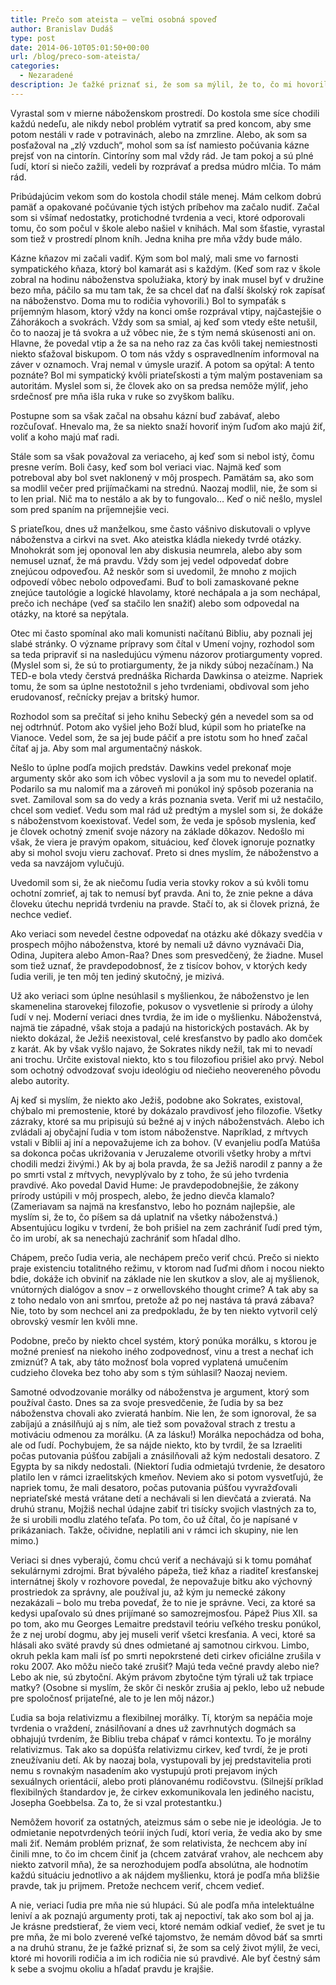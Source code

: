 ```yaml
---
title: Prečo som ateista – veľmi osobná spoveď
author: Branislav Dudáš
type: post
date: 2014-06-10T05:01:50+00:00
url: /blog/preco-som-ateista/
categories:
  - Nezaradené
description: Je ťažké priznať si, že som sa mýlil, že to, čo mi hovorili rodičia nie je pravda. Ale byť čestný sám k sebe a svojmu okoliu a hľadať pravdu je krajšie.
---
```

Vyrastal som v mierne náboženskom prostredí. Do kostola sme síce chodili každú nedeľu, ale nikdy nebol problém vytratiť sa pred koncom, aby sme potom nestáli v rade v potravinách, alebo na zmrzline. Alebo, ak som sa posťažoval na &#8222;zlý vzduch&#8220;, mohol som sa ísť namiesto počúvania kázne prejsť von na cintorín. Cintoríny som mal vždy rád. Je tam pokoj a sú plné ľudí, ktorí si niečo zažili, vedeli by rozprávať a predsa múdro mlčia. To mám rád. <!--more-->

Pribúdajúcim vekom som do kostola chodil stále menej. Mám celkom dobrú pamäť a opakované počúvanie tých istých príbehov ma začalo nudiť. Začal som si všímať nedostatky, protichodné tvrdenia a veci, ktoré odporovali tomu, čo som počul v škole alebo našiel v knihách. Mal som šťastie, vyrastal som tiež v prostredí plnom kníh. Jedna kniha pre mňa vždy bude málo.

Kázne kňazov mi začali vadiť. Kým som bol malý, mali sme vo farnosti sympatického kňaza, ktorý bol kamarát asi s každým. (Keď som raz v škole zobral na hodinu náboženstva spolužiaka, ktorý by inak musel byť v družine bezo mňa, páčilo sa mu tam tak, že sa chcel dať na ďalší školský rok zapísať na náboženstvo. Doma mu to rodičia vyhovorili.) Bol to sympaťák s príjemným hlasom, ktorý vždy na konci omše rozprával vtipy, najčastejšie o Záhorákoch a svokrách. Vždy som sa smial, aj keď som vtedy ešte netušil, čo to naozaj je tá svokra a už vôbec nie, že s tým nemá skúsenosti ani on. Hlavne, že povedal vtip a že sa na neho raz za čas kvôli takej nemiestnosti niekto sťažoval biskupom. O tom nás vždy s ospravedlnením informoval na záver v oznamoch. Vraj nemal v úmysle uraziť. A potom sa opýtal: A tento poznáte? Bol mi sympatický kvôli priateľskosti a tým malým postaveniam sa autoritám. Myslel som si, že človek ako on sa predsa nemôže mýliť, jeho srdečnosť pre mňa išla ruka v ruke so zvyškom balíku.

Postupne som sa však začal na obsahu kázní buď zabávať, alebo rozčuľovať. Hnevalo ma, že sa niekto snaží hovoriť iným ľuďom ako majú žiť, voliť a koho majú mať radi.

Stále som sa však považoval za veriaceho, aj keď som si nebol istý, čomu presne verím. Boli časy, keď som bol veriaci viac. Najmä keď som potreboval aby bol svet naklonený v môj prospech. Pamätám sa, ako som sa modlil večer pred prijímačkami na strednú. Naozaj modlil, nie, že som si to len prial. Nič ma to nestálo a ak by to fungovalo&#8230; Keď o nič nešlo, myslel som pred spaním na príjemnejšie veci.

S priateľkou, dnes už manželkou, sme často vášnivo diskutovali o vplyve náboženstva a cirkvi na svet. Ako ateistka kládla niekedy tvrdé otázky. Mnohokrát som jej oponoval len aby diskusia neumrela, alebo aby som nemusel uznať, že má pravdu. Vždy som jej vedel odpovedať dobre znejúcou odpoveďou. Až neskôr som si uvedomil, že mnoho z mojich odpovedí vôbec nebolo odpoveďami. Buď to boli zamaskované pekne znejúce tautológie a logické hlavolamy, ktoré nechápala a ja som nechápal, prečo ich nechápe (veď sa stačilo len snažiť) alebo som odpovedal na otázky, na ktoré sa nepýtala.

Otec mi často spomínal ako mali komunisti načítanú Bibliu, aby poznali jej slabé stránky. O význame prípravy som čítal v Umení vojny, rozhodol som sa teda pripraviť si na nasledujúcu výmenu názorov protiargumenty vopred. (Myslel som si, že sú to protiargumenty, že ja nikdy súboj nezačínam.) Na TED-e bola vtedy čerstvá prednáška Richarda Dawkinsa o ateizme. Napriek tomu, že som sa úplne nestotožnil s jeho tvrdeniami, obdivoval som jeho erudovanosť, rečnícky prejav a britský humor.

Rozhodol som sa prečítať si jeho knihu Sebecký gén a nevedel som sa od nej odtrhnúť. Potom ako vyšiel jeho Boží blud, kúpil som ho priateľke na Vianoce. Vedel som, že sa jej bude páčiť a pre istotu som ho hneď začal čítať aj ja. Aby som mal argumentačný náskok.

Nešlo to úplne podľa mojich predstáv. Dawkins vedel prekonať moje argumenty skôr ako som ich vôbec vyslovil a ja som mu to nevedel oplatiť. Podarilo sa mu nalomiť ma a zároveň mi ponúkol iný spôsob pozerania na svet. Zamiloval som sa do vedy a krás poznania sveta. Veriť mi už nestačilo, chcel som vedieť. Vedu som mal rád už predtým a myslel som si, že dokáže s náboženstvom koexistovať. Vedel som, že veda je spôsob myslenia, keď je človek ochotný zmeniť svoje názory na základe dôkazov. Nedošlo mi však, že viera je pravým opakom, situáciou, keď človek ignoruje poznatky aby si mohol svoju vieru zachovať. Preto si dnes myslím, že náboženstvo a veda sa navzájom vylučujú.

Uvedomil som si, že ak niečomu ľudia veria stovky rokov a sú kvôli tomu ochotní zomrieť, aj tak to nemusí byť pravda. Ani to, že znie pekne a dáva človeku útechu nepridá tvrdeniu na pravde. Stačí to, ak si človek prizná, že nechce vedieť.

Ako veriaci som nevedel čestne odpovedať na otázku aké dôkazy svedčia v prospech môjho náboženstva, ktoré by nemali už dávno vyznávači Dia, Odina, Jupitera alebo Amon-Raa? Dnes som presvedčený, že žiadne. Musel som tiež uznať, že pravdepodobnosť, že z tisícov bohov, v ktorých kedy ľudia verili, je ten môj ten jediný skutočný, je mizivá.

Už ako veriaci som úplne nesúhlasil s myšlienkou, že náboženstvo je len skamenelina starovekej filozofie, pokusov o vysvetlenie si prírody a úlohy ľudí v nej. Moderní veriaci dnes tvrdia, že im ide o myšlienku. Náboženstvá, najmä tie západné, však stoja a padajú na historických postavách. Ak by niekto dokázal, že Ježiš neexistoval, celé kresťanstvo by padlo ako domček z karát. Ak by však vyšlo najavo, že Sokrates nikdy nežil, tak mi to nevadí ani trochu. Určite existoval niekto, kto s tou filozofiou prišiel ako prvý. Nebol som ochotný odvodzovať svoju ideológiu od niečieho neovereného pôvodu alebo autority.

Aj keď si myslím, že niekto ako Ježiš, podobne ako Sokrates, existoval, chýbalo mi premostenie, ktoré by dokázalo pravdivosť jeho filozofie. Všetky zázraky, ktoré sa mu pripisujú sú bežné aj v iných náboženstvách. Alebo ich zvládali aj obyčajní ľudia v tom istom náboženstve. Napríklad, z mŕtvych vstali v Biblii aj iní a nepovažujeme ich za bohov. (V evanjeliu podľa Matúša sa dokonca počas ukrižovania v Jeruzaleme otvorili všetky hroby a mŕtvi chodili medzi živými.) Ak by aj bola pravda, že sa Ježiš narodil z panny a že po smrti vstal z mŕtvych, nevyplývalo by z toho, že sú jeho tvrdenia pravdivé. Ako povedal David Hume: Je pravdepodobnejšie, že zákony prírody ustúpili v môj prospech, alebo, že jedno dievča klamalo? (Zameriavam sa najmä na kresťanstvo, lebo ho poznám najlepšie, ale myslím si, že to, čo píšem sa dá uplatniť na všetky náboženstvá.) Absentujúcu logiku v tvrdení, že boh prišiel na zem zachrániť ľudí pred tým, čo im urobí, ak sa nenechajú zachrániť som hľadal dlho.

Chápem, prečo ľudia veria, ale nechápem prečo veriť chcú. Prečo si niekto praje existenciu totalitného režimu, v ktorom nad ľuďmi dňom i nocou niekto bdie, dokáže ich obviniť na základe nie len skutkov a slov, ale aj myšlienok, vnútorných dialógov a snov &#8211; z orwellovského thought crime? A tak aby sa z toho nedalo von ani smrťou, pretože až po nej nastáva tá pravá zábava? Nie, toto by som nechcel ani za predpokladu, že by ten niekto vytvoril celý obrovský vesmír len kvôli mne.

Podobne, prečo by niekto chcel systém, ktorý ponúka morálku, s ktorou je možné preniesť na niekoho iného zodpovednosť, vinu a trest a nechať ich zmiznúť? A tak, aby táto možnosť bola vopred vyplatená umučením cudzieho človeka bez toho aby som s tým súhlasil? Naozaj neviem.

Samotné odvodzovanie morálky od náboženstva je argument, ktorý som používal často. Dnes sa za svoje presvedčenie, že ľudia by sa bez náboženstva chovali ako zvieratá hanbím. Nie len, že som ignoroval, že sa zabíjajú a znásilňujú aj s ním, ale tiež som považoval strach z trestu a motiváciu odmenou za morálku. (A za lásku!) Morálka nepochádza od boha, ale od ľudí. Pochybujem, že sa nájde niekto, kto by tvrdil, že sa Izraeliti počas putovania púšťou zabíjali a znásilňovali až kým nedostali desatoro. Z Egypta by sa nikdy nedostali. (Niektorí ľudia odmietajú tvrdenie, že desatoro platilo len v rámci izraelitských kmeňov. Neviem ako si potom vysvetľujú, že napriek tomu, že mali desatoro, počas putovania púšťou vyvražďovali nepriateľské mestá vrátane detí a nechávali si len dievčatá a zvieratá. Na druhú stranu, Mojžiš nechal údajne zabiť tri tisícky svojich vlastných za to, že si urobili modlu zlatého teľaťa. Po tom, čo už čítal, čo je napísané v prikázaniach. Takže, očividne, neplatili ani v rámci ich skupiny, nie len mimo.)

Veriaci si dnes vyberajú, čomu chcú veriť a nechávajú si k tomu pomáhať sekulárnymi zdrojmi. Brat bývalého pápeža, tiež kňaz a riaditeľ kresťanskej internátnej školy v rozhovore povedal, že nepovažuje bitku ako výchovný prostriedok za správny, ale používal ju, až kým ju nemecké zákony nezakázali &#8211; bolo mu treba povedať, že to nie je správne. Veci, za ktoré sa kedysi upaľovalo sú dnes prijímané so samozrejmosťou. Pápež Pius XII. sa po tom, ako mu Georges Lemaitre predstavil teóriu veľkého tresku ponúkol, že z nej urobí dogmu, aby jej museli veriť všetci kresťania. A veci, ktoré sa hlásali ako sväté pravdy sú dnes odmietané aj samotnou cirkvou. Limbo, okruh pekla kam mali ísť po smrti nepokrstené deti cirkev oficiálne zrušila v roku 2007. Ako môžu niečo také zrušiť? Majú teda večné pravdy alebo nie? Lebo ak nie, sú zbytoční. Akým právom zbytočne tým týrali už tak trpiace matky? (Osobne si myslím, že skôr či neskôr zrušia aj peklo, lebo už nebude pre spoločnosť prijateľné, ale to je len môj názor.)

Ľudia sa boja relativizmu a flexibilnej morálky. Tí, ktorým sa nepáčia moje tvrdenia o vraždení, znásilňovaní a dnes už zavrhnutých dogmách sa obhajujú tvrdením, že Bibliu treba chápať v rámci kontextu. To je morálny relativizmus. Tak ako sa dopúšťa relativizmu cirkev, keď tvrdí, že je proti zneužívaniu detí. Ak by naozaj bola, vystupovali by jej predstavitelia proti nemu s rovnakým nasadením ako vystupujú proti prejavom iných sexuálnych orientácií, alebo proti plánovanému rodičovstvu. (Silnejší príklad flexibilných štandardov je, že cirkev exkomunikovala len jediného nacistu, Josepha Goebbelsa. Za to, že si vzal protestantku.)

Nemôžem hovoriť za ostatných, ateizmus sám o sebe nie je ideológia. Je to odmietanie nepotvrdených teórií iných ľudí, ktorí veria, že vedia ako by sme mali žiť. Nemám problém priznať, že som relativista, že nechcem aby iní činili mne, to čo im chcem činiť ja (chcem zatvárať vrahov, ale nechcem aby niekto zatvoril mňa), že sa nerozhodujem podľa absolútna, ale hodnotím každú situáciu jednotlivo a ak nájdem myšlienku, ktorá je podľa mňa bližšie pravde, tak ju prijmem. Pretože nechcem veriť, chcem vedieť.

A nie, veriaci ľudia pre mňa nie sú hlupáci. Sú ale podľa mňa intelektuálne leniví a ak poznajú argumenty proti, tak aj nepoctiví, tak ako som bol aj ja. Je krásne predstierať, že viem veci, ktoré nemám odkiaľ vedieť, že svet je tu pre mňa, že mi bolo zverené veľké tajomstvo, že nemám dôvod báť sa smrti a na druhú stranu, že je ťažké priznať si, že som sa celý život mýlil, že veci, ktoré mi hovorili rodičia a im ich rodičia nie sú pravdivé. Ale byť čestný sám k sebe a svojmu okoliu a hľadať pravdu je krajšie.